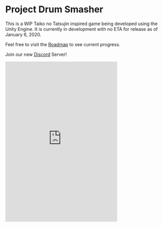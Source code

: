 # Project Drum Smasher

This is a WIP Taiko no Tatsujin inspired game being developed using the Unity Engine. It is currently in development with no ETA for release as of January 6, 2020.


Feel free to visit the [Roadmap](https://trello.com/b/26vG8T7M/project-drum-smasher "Project Drum Smasher on Trello") to see current progress.

Join our new [Discord](https://discord.gg/eVdng2P "Official Project Drum Smasher Discord Server") Server!

<iframe src="https://discordapp.com/widget?id=635059285579137029&theme=dark" width="350" height="500" allowtransparency="true" frameborder="0"></iframe>
